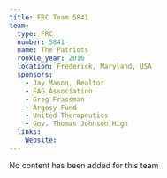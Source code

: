 ```yaml
---
title: FRC Team 5841
team:
  type: FRC
  number: 5841
  name: The Patriots
  rookie_year: 2016
  location: Frederick, Maryland, USA
  sponsors:
    - Jay Mason, Realtor
    - EAG Association
    - Greg Frassman
    - Argosy Fund
    - United Therapeutics
    - Gov. Thomas Johnson High
  links:
    Website: 
---
```

No content has been added for this team